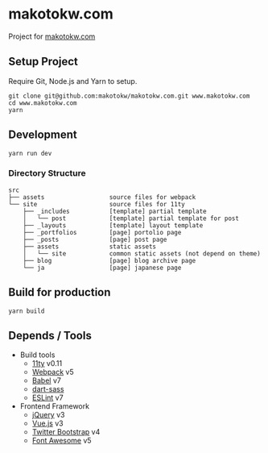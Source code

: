 makotokw.com
==============

Project for [makotokw.com](https://makotokw.com)

## Setup Project

Require Git, Node.js and Yarn to setup.

```
git clone git@github.com:makotokw/makotokw.com.git www.makotokw.com
cd www.makotokw.com
yarn
```

## Development

```
yarn run dev
```


### Directory Structure

```
src
├── assets                  source files for webpack
└── site                    source files for 11ty
    ├── _includes           [template] partial template
    │   └── post            [template] partial template for post
    ├── _layouts            [template] layout template
    ├── _portfolios         [page] portolio page
    ├── _posts              [page] post page
    ├── assets              static assets
    │   └── site            common static assets (not depend on theme)
    ├── blog                [page] blog archive page
    └── ja                  [page] japanese page
```


## Build for production

```
yarn build
```

## Depends / Tools

* Build tools
    * [11ty](https://github.com/11ty/eleventy/) v0.11
    * [Webpack](https://webpack.js.org/) v5
    * [Babel](https://babeljs.io/) v7
    * [dart-sass](https://github.com/sass/dart-sass)
    * [ESLint](https://eslint.org/) v7
* Frontend Framework
    * [jQuery](https://jquery.com/) v3
    * [Vue.js](https://vuejs.org/) v3
    * [Twitter Bootstrap](https://getbootstrap.com/) v4
    * [Font Awesome](https://fontawesome.com/) v5
